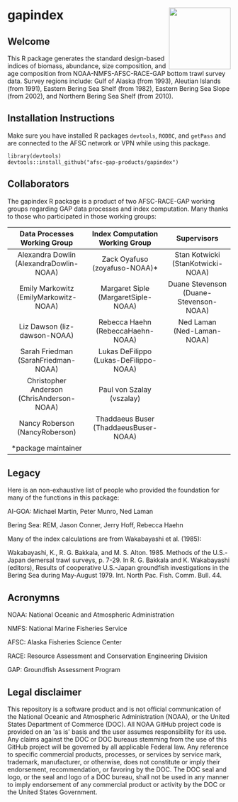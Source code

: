 # gapindex <a href='https://github.com/afsc-gap-products/gapindex'><img src='man/figures/logo.png' align="right" style="height:139px;"/></a>

## Welcome 

This R package generates the standard design-based indices of biomass, 
abundance, size composition, and age composition from NOAA-NMFS-AFSC-RACE-GAP 
bottom trawl survey data. Survey regions include: Gulf of Alaska (from 1993), 
Aleutian Islands (from 1991), Eastern Bering Sea Shelf (from 1982), 
Eastern Bering Sea Slope (from 2002), and Northern Bering Sea Shelf (from 2010).

## Installation Instructions

Make sure you have installed R packages `devtools`, `RODBC`, and `getPass` 
and are connected to the AFSC network or VPN while using this package.

```
library(devtools)
devtools::install_github("afsc-gap-products/gapindex")
```

## Collaborators
The gapindex R package is a product of two AFSC-RACE-GAP working groups 
regarding GAP data processes and index computation. Many thanks to those who 
participated in those working groups:

**Data Processes Working Group**|**Index Computation Working Group**|**Supervisors**
:-----:|:-----:|:-----:
Alexandra Dowlin (AlexandraDowlin-NOAA)|Zack Oyafuso (zoyafuso-NOAA)*|Stan Kotwicki (StanKotwicki-NOAA)
Emily Markowitz (EmilyMarkowitz-NOAA)|Margaret Siple (MargaretSiple-NOAA)|Duane Stevenson (Duane-Stevenson-NOAA)
Liz Dawson (liz-dawson-NOAA)|Rebecca Haehn (RebeccaHaehn-NOAA)|Ned Laman (Ned-Laman-NOAA)
Sarah Friedman (SarahFriedman-NOAA)|Lukas DeFilippo (Lukas-DeFilippo-NOAA)| 
Christopher Anderson (ChrisAnderson-NOAA)|Paul von Szalay (vszalay)| 
Nancy Roberson (NancyRoberson)|Thaddaeus Buser (ThaddaeusBuser-NOAA)| 
 |*package maintainer| 

## Legacy
Here is an non-exhaustive list of people who provided the foundation for many 
of the functions in this package:

AI-GOA: Michael Martin, Peter Munro, Ned Laman

Bering Sea: REM, Jason Conner, Jerry Hoff, Rebecca Haehn 

Many of the index calculations are from Wakabayashi et al. (1985):

Wakabayashi, K., R. G. Bakkala, and M. S. Alton. 1985. Methods of the 
     U.S.-Japan demersal trawl surveys, p. 7-29. In R. G. Bakkala and K. 
     Wakabayashi (editors), Results of cooperative U.S.-Japan groundfish 
     investigations in the Bering Sea during May-August 1979. Int. North Pac. 
     Fish. Comm. Bull. 44.

## Acronymns
NOAA: National Oceanic and Atmospheric Administration

NMFS: National Marine Fisheries Service

AFSC: Alaska Fisheries Science Center

RACE: Resource Assessment and Conservation Engineering Division

GAP: Groundfish Assessment Program

## Legal disclaimer
This repository is a software product and is not official communication of the National Oceanic and Atmospheric Administration (NOAA), or the United States Department of Commerce (DOC). All NOAA GitHub project code is provided on an 'as is' basis and the user assumes responsibility for its use. Any claims against the DOC or DOC bureaus stemming from the use of this GitHub project will be governed by all applicable Federal law. Any reference to specific commercial products, processes, or services by service mark, trademark, manufacturer, or otherwise, does not constitute or imply their endorsement, recommendation, or favoring by the DOC. The DOC seal and logo, or the seal and logo of a DOC bureau, shall not be used in any manner to imply endorsement of any commercial product or activity by the DOC or the United States Government.
